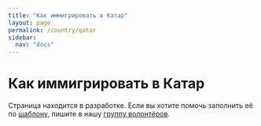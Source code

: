 ```yaml
---
title: "Как иммигрировать в Катар"
layout: page
permalink: /country/qatar
sidebar:
  nav: "docs"
---
```


# Как иммигрировать в Катар

Страница находится в разработке. Если вы хотите помочь заполнить её по [шаблону](/template), пишите в нашу [группу волонтёров](https://t.me/+FHi3FnJaoWJkMDAx).
